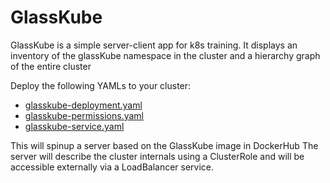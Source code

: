 # GlassKube


GlassKube is a simple server-client app for k8s training. It displays an inventory of the glassKube namespace in the cluster and a hierarchy graph of the entire cluster
   
Deploy the following YAMLs to your cluster:

* [glasskube-deployment.yaml](glasskube-deployment.yaml)
* [glasskube-permissions.yaml](glasskube-permissions.yaml)
* [glasskube-service.yaml](glasskube-service.yaml)

This will spinup a server based on the GlassKube image in DockerHub
The server will describe the cluster internals using a ClusterRole and will be accessible externally via a LoadBalancer service.